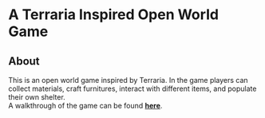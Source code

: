 # A Terraria Inspired Open World Game


## About <a name = "about"></a>

This is an open world game inspired by Terraria. In the game players can collect materials, craft furnitures, interact with different items, and populate their own shelter.
<br>
A walkthrough of the game can be found **[here](https://drive.google.com/file/d/14A3ED_Bb8Y9gSPYR-Q-LoUoXUU_xSChf/view)**.
